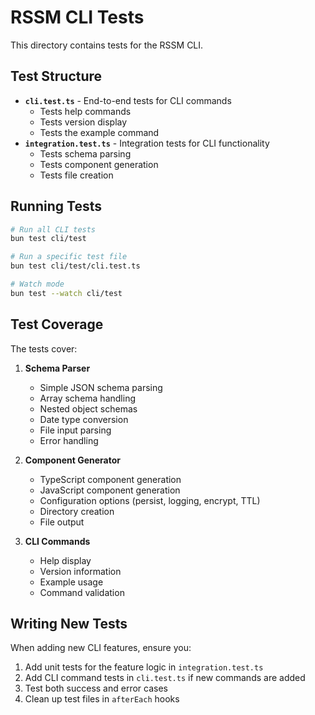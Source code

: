 # RSSM CLI Tests

This directory contains tests for the RSSM CLI.

## Test Structure

- **`cli.test.ts`** - End-to-end tests for CLI commands
  - Tests help commands
  - Tests version display
  - Tests the example command
- **`integration.test.ts`** - Integration tests for CLI functionality
  - Tests schema parsing
  - Tests component generation
  - Tests file creation

## Running Tests

```bash
# Run all CLI tests
bun test cli/test

# Run a specific test file
bun test cli/test/cli.test.ts

# Watch mode
bun test --watch cli/test
```

## Test Coverage

The tests cover:

1. **Schema Parser**
   - Simple JSON schema parsing
   - Array schema handling
   - Nested object schemas
   - Date type conversion
   - File input parsing
   - Error handling

2. **Component Generator**
   - TypeScript component generation
   - JavaScript component generation
   - Configuration options (persist, logging, encrypt, TTL)
   - Directory creation
   - File output

3. **CLI Commands**
   - Help display
   - Version information
   - Example usage
   - Command validation

## Writing New Tests

When adding new CLI features, ensure you:

1. Add unit tests for the feature logic in `integration.test.ts`
2. Add CLI command tests in `cli.test.ts` if new commands are added
3. Test both success and error cases
4. Clean up test files in `afterEach` hooks
